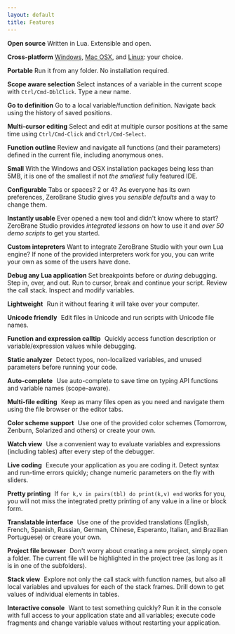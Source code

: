 ```yaml
---
layout: default
title: Features
---
```


**Open source**
Written in Lua. Extensible and open.

**Cross-platform**
[Windows](images/debugging.png), [Mac OSX](images/autocomplete-osx.png), and [Linux](images/scratchpad-linux-mint.png): your choice.

**Portable**
Run it from any folder. No installation required.

**Scope aware selection**
Select instances of a variable in the current scope with `Ctrl/Cmd-DblClick`. Type a new name.

**Go to definition**
Go to a local variable/function definition. Navigate back using the history of saved positions.

**Multi-cursor editing**
Select and edit at multiple cursor positions at the same time using `Ctrl/Cmd-Click` and `Ctrl/Cmd-Select`.

**Function outline**
Review and navigate all functions (and their parameters) defined in the current file, including anonymous ones.

**Small**
With the Windows and OSX installation packages being less than 5MB, it is one of the smallest if not _the smallest_ fully featured IDE.

**Configurable**
Tabs or spaces? 2 or 4? As everyone has its own preferences, ZeroBrane Studio gives you _sensible defaults_ and a way to change them.

**Instantly usable**
Ever opened a new tool and didn't know where to start? ZeroBrane Studio provides _integrated lessons_ on how to use it and _over 50 demo scripts_ to get you started.

**Custom intepreters**
Want to integrate ZeroBrane Studio with your own Lua engine? If none of the provided interpreters work for you, you can write your own as some of the users have done.

**Debug any Lua application**
Set breakpoints before or _during_ debugging. Step in, over, and out. Run to cursor, break and continue your script. Review the call stack. Inspect and modify variables.

**Lightweight**
<a href="images/unicode-console.png"><img style="background:url(images/unicode-console.png) -620px -600px" src="images/t.gif" class="inset"/></a>
Run it without fearing it will take over your computer.

**Unicode friendly**
<a href="images/unicode-console.png"><img style="background:url(images/unicode-console.png) -245px -205px" src="images/t.gif" class="inset"/></a>
Edit files in Unicode and run scripts with Unicode file names.

**Function and expression calltip**
<a href="images/debugging.png"><img style="background:url(images/debugging.png) -270px -252px" src="images/t.gif" class="inset"/></a>
Quickly access function description or variable/expression values while debugging.

**Static analyzer**
<a href="images/static-analysis.png"><img style="background:url(images/static-analysis.png) -30px -280px" src="images/t.gif" class="inset"/></a>
Detect typos, non-localized variables, and unused parameters before running your code.

**Auto-complete**
<a href="images/autocomplete-osx.png"><img style="background:url(images/autocomplete-osx.png) -310px -290px" src="images/t.gif" class="inset"/></a>
Use auto-complete to save time on typing API functions and variable names (scope-aware).

**Multi-file editing**
<a href="images/integrated-materials.png"><img style="background:url(images/integrated-materials.png) -220px -70px" src="images/t.gif" class="inset"/></a>
Keep as many files open as you need and navigate them using the file browser or the editor tabs.

**Color scheme support**
<a href="images/colors-zenburn.png"><img style="background:url(images/colors-zenburn.png) -30px -350px" src="images/t.gif" class="inset"/></a>
Use one of the provided color schemes (Tomorrow, Zenburn, Solarized and others) or create your own.

**Watch view**
<a href="images/debugging.png"><img style="background:url(images/debugging.png) -674px -360px" src="images/t.gif" class="inset"/></a>
Use a convenient way to evaluate variables and expressions (including tables) after every step of the debugger.

**Live coding**
<a href="images/scratchpad-linux-mint.png"><img style="background:url(images/scratchpad-linux-mint.png) -580px -300px" src="images/t.gif" class="inset"/></a>
Execute your application as you are coding it. Detect syntax and run-time errors quickly; change numeric parameters on the fly with sliders.

**Pretty printing**
<a href="images/debugging.png"><img style="background:url(images/debugging.png) -8px -531px" src="images/t.gif" class="inset"/></a>
If `for k,v in pairs(tbl) do print(k,v) end` works for you, you will not miss the integrated pretty printing of any value in a line or block form.

**Translatable interface**
<a href="images/internationalization-russian.png"><img style="background:url(images/internationalization-russian.png) -220px -30px" src="images/t.gif" class="inset"/></a>
Use one of the provided translations (English, French, Spanish, Russian, German, Chinese, Esperanto, Italian, and Brazilian Portuguese) or creare your own.

**Project file browser**
<a href="images/debugging.png"><img style="background:url(images/debugging.png) -8px -76px" src="images/t.gif" class="inset"/></a>
Don't worry about creating a new project, simply open a folder. The current file will be highlighted in the project tree (as long as it is in one of the subfolders).

**Stack view**
<a href="images/debugging.png"><img style="background:url(images/debugging.png) -674px -133px" src="images/t.gif" class="inset"/></a>
Explore not only the call stack with function names, but also all local variables and upvalues for each of the stack frames. Drill down to get values of individual elements in tables.

**Interactive console**
<a href="images/unicode-console.png"><img style="background:url(images/debugging.png) -8px -504px" src="images/t.gif" class="inset"/></a>
Want to test something quickly? Run it in the console with full access to your application state and all variables; execute code fragments and change variable values without restarting your application.
